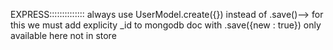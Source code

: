 EXPRESS::::::::::::::
always use UserModel.create({}) instead of .save()--> for this we must add explicity _id to mongodb doc
with .save({new : true}) only available here not in store
